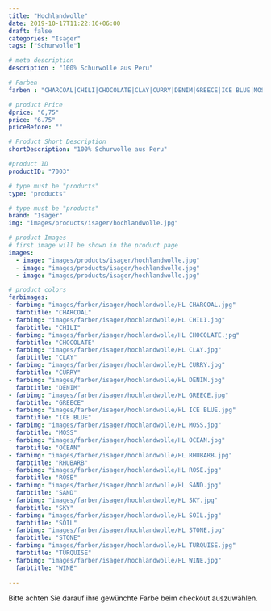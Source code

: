```yaml
---
title: "Hochlandwolle"
date: 2019-10-17T11:22:16+06:00
draft: false
categories: "Isager"
tags: ["Schurwolle"]

# meta description
description : "100% Schurwolle aus Peru"

# Farben
farben : "CHARCOAL|CHILI|CHOCOLATE|CLAY|CURRY|DENIM|GREECE|ICE BLUE|MOSS|OCEAN|RHUBARB|ROSE|SAND|SKY|SOIL|STONE|TURQUISE|WINE"

# product Price
dprice: "6,75"
price: "6.75"
priceBefore: ""

# Product Short Description
shortDescription: "100% Schurwolle aus Peru"

#product ID
productID: "7003"

# type must be "products"
type: "products"

# type must be "products"
brand: "Isager"
img: "images/products/isager/hochlandwolle.jpg"   

# product Images
# first image will be shown in the product page
images:
  - image: "images/products/isager/hochlandwolle.jpg"
  - image: "images/products/isager/hochlandwolle.jpg"
  - image: "images/products/isager/hochlandwolle.jpg"

# product colors
farbimages:
- farbimg: "images/farben/isager/hochlandwolle/HL CHARCOAL.jpg"	
  farbtitle: "CHARCOAL"
- farbimg: "images/farben/isager/hochlandwolle/HL CHILI.jpg"	
  farbtitle: "CHILI"
- farbimg: "images/farben/isager/hochlandwolle/HL CHOCOLATE.jpg"	
  farbtitle: "CHOCOLATE"
- farbimg: "images/farben/isager/hochlandwolle/HL CLAY.jpg"	
  farbtitle: "CLAY"
- farbimg: "images/farben/isager/hochlandwolle/HL CURRY.jpg"	
  farbtitle: "CURRY"
- farbimg: "images/farben/isager/hochlandwolle/HL DENIM.jpg"	
  farbtitle: "DENIM"
- farbimg: "images/farben/isager/hochlandwolle/HL GREECE.jpg"	
  farbtitle: "GREECE"
- farbimg: "images/farben/isager/hochlandwolle/HL ICE BLUE.jpg"	
  farbtitle: "ICE BLUE"
- farbimg: "images/farben/isager/hochlandwolle/HL MOSS.jpg"	
  farbtitle: "MOSS"
- farbimg: "images/farben/isager/hochlandwolle/HL OCEAN.jpg"	
  farbtitle: "OCEAN"
- farbimg: "images/farben/isager/hochlandwolle/HL RHUBARB.jpg"	
  farbtitle: "RHUBARB"
- farbimg: "images/farben/isager/hochlandwolle/HL ROSE.jpg"	
  farbtitle: "ROSE"
- farbimg: "images/farben/isager/hochlandwolle/HL SAND.jpg"	
  farbtitle: "SAND"
- farbimg: "images/farben/isager/hochlandwolle/HL SKY.jpg"	
  farbtitle: "SKY"
- farbimg: "images/farben/isager/hochlandwolle/HL SOIL.jpg"	
  farbtitle: "SOIL"
- farbimg: "images/farben/isager/hochlandwolle/HL STONE.jpg"	
  farbtitle: "STONE"
- farbimg: "images/farben/isager/hochlandwolle/HL TURQUISE.jpg"	
  farbtitle: "TURQUISE"
- farbimg: "images/farben/isager/hochlandwolle/HL WINE.jpg"	
  farbtitle: "WINE"

---
```


Bitte achten Sie darauf ihre gewünchte Farbe beim checkout auszuwählen.
